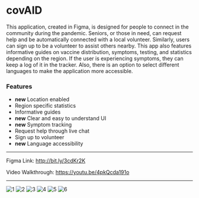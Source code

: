 # covAID

This application, created in Figma, is designed for people to connect in the community during the pandemic. Seniors, or those in need, can request help and be automatically connected with a local volunteer. Similarly, users can sign up to be a volunteer to assist others nearby. This app also features informative guides on vaccine distribution, symptoms, testing, and statistics depending on the region. If the user is experiencing symptoms, they can keep a log of it in the tracker. Also, there is an option to select different languages to make the application more accessible.

### Features

- **new** Location enabled
- Region specific statistics
- Informative guides
- **new** Clear and easy to understand UI
- **new** Symptom tracking
- Request help through live chat
- Sign up to volunteer
- **new** Language accessibility


***
Figma Link: http://bit.ly/3cdKr2K

Video Walkthrough: https://youtu.be/4pkQcda191o
***

![1](https://user-images.githubusercontent.com/54964518/110229279-4cb58e00-7ed6-11eb-84a7-e656a59a2e39.png)
![2](https://user-images.githubusercontent.com/54964518/110229282-4fb07e80-7ed6-11eb-8598-018151b18958.png)
![3](https://user-images.githubusercontent.com/54964518/110229284-53dc9c00-7ed6-11eb-898b-b2701bcf8214.png)
![4](https://user-images.githubusercontent.com/54964518/110229286-55a65f80-7ed6-11eb-99fa-2998c333f557.png)
![5](https://user-images.githubusercontent.com/54964518/110229288-57702300-7ed6-11eb-99f3-99c431887636.png)
![6](https://user-images.githubusercontent.com/54964518/110229289-59d27d00-7ed6-11eb-9cba-8d85389fff8d.png)
